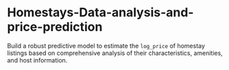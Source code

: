 # Homestays-Data-analysis-and-price-prediction
Build a robust predictive model to estimate the `log_price` of homestay listings based on comprehensive analysis of their characteristics, amenities, and host information.
